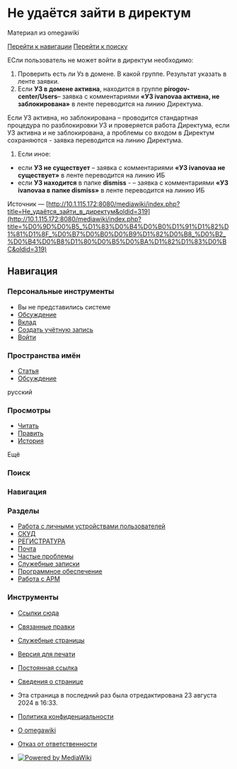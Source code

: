  

# Не удаётся зайти в директум

Материал из omegawiki

[Перейти к навигации](http://10.1.115.172:8080/mediawiki/index.php/%D0%9D%D0%B5_%D1%83%D0%B4%D0%B0%D1%91%D1%82%D1%81%D1%8F_%D0%B7%D0%B0%D0%B9%D1%82%D0%B8_%D0%B2_%D0%B4%D0%B8%D1%80%D0%B5%D0%BA%D1%82%D1%83%D0%BC#mw-head) [Перейти к поиску](http://10.1.115.172:8080/mediawiki/index.php/%D0%9D%D0%B5_%D1%83%D0%B4%D0%B0%D1%91%D1%82%D1%81%D1%8F_%D0%B7%D0%B0%D0%B9%D1%82%D0%B8_%D0%B2_%D0%B4%D0%B8%D1%80%D0%B5%D0%BA%D1%82%D1%83%D0%BC#searchInput)

ЕСли пользователь не может войти в директум необходимо:

1. Проверить есть ли Уз в домене. В какой группе. Результат указать в ленте заявки.
2. Если **УЗ в домене активна**, находится в группе **pirogov-center/Users**– заявка с комментариями **«УЗ ivanovaa активна, не заблокирована»** в ленте переводится на линию Директума.

Если УЗ активна, но заблокирована – проводится стандартная процедура по разблокировки УЗ и проверяется работа Директума, если УЗ активна и не заблокирована, а проблемы со входом в Директум сохраняются - заявка переводится на линию Директума.

1. Если иное:

- если **УЗ не существует** – заявка с комментариями **«УЗ ivanovaa не существует»** в ленте переводится на линию ИБ
- если **УЗ находится** в папке **dismiss** - – заявка с комментариями **«УЗ ivanovaa в папке dismiss»** в ленте переводится на линию ИБ

Источник — [http://10.1.115.172:8080/mediawiki/index.php?title=Не_удаётся_зайти_в_директум&oldid=319](http://10.1.115.172:8080/mediawiki/index.php?title=%D0%9D%D0%B5_%D1%83%D0%B4%D0%B0%D1%91%D1%82%D1%81%D1%8F_%D0%B7%D0%B0%D0%B9%D1%82%D0%B8_%D0%B2_%D0%B4%D0%B8%D1%80%D0%B5%D0%BA%D1%82%D1%83%D0%BC&oldid=319)

## Навигация

### Персональные инструменты

- Вы не представились системе
- [Обсуждение](http://10.1.115.172:8080/mediawiki/index.php/%D0%A1%D0%BB%D1%83%D0%B6%D0%B5%D0%B1%D0%BD%D0%B0%D1%8F:%D0%9C%D0%BE%D1%91_%D0%BE%D0%B1%D1%81%D1%83%D0%B6%D0%B4%D0%B5%D0%BD%D0%B8%D0%B5 "Страница обсуждений для моего IP [alt-shift-n]")
- [Вклад](http://10.1.115.172:8080/mediawiki/index.php/%D0%A1%D0%BB%D1%83%D0%B6%D0%B5%D0%B1%D0%BD%D0%B0%D1%8F:%D0%9C%D0%BE%D0%B9_%D0%B2%D0%BA%D0%BB%D0%B0%D0%B4 "Список правок, сделанных с этого IP-адреса [alt-shift-y]")
- [Создать учётную запись](http://10.1.115.172:8080/mediawiki/index.php?title=%D0%A1%D0%BB%D1%83%D0%B6%D0%B5%D0%B1%D0%BD%D0%B0%D1%8F:%D0%A1%D0%BE%D0%B7%D0%B4%D0%B0%D1%82%D1%8C_%D1%83%D1%87%D1%91%D1%82%D0%BD%D1%83%D1%8E_%D0%B7%D0%B0%D0%BF%D0%B8%D1%81%D1%8C&returnto=%D0%9D%D0%B5+%D1%83%D0%B4%D0%B0%D1%91%D1%82%D1%81%D1%8F+%D0%B7%D0%B0%D0%B9%D1%82%D0%B8+%D0%B2+%D0%B4%D0%B8%D1%80%D0%B5%D0%BA%D1%82%D1%83%D0%BC "Мы предлагаем вам создать учётную запись и войти в систему, хотя это и не обязательно.")
- [Войти](http://10.1.115.172:8080/mediawiki/index.php?title=%D0%A1%D0%BB%D1%83%D0%B6%D0%B5%D0%B1%D0%BD%D0%B0%D1%8F:%D0%92%D1%85%D0%BE%D0%B4&returnto=%D0%9D%D0%B5+%D1%83%D0%B4%D0%B0%D1%91%D1%82%D1%81%D1%8F+%D0%B7%D0%B0%D0%B9%D1%82%D0%B8+%D0%B2+%D0%B4%D0%B8%D1%80%D0%B5%D0%BA%D1%82%D1%83%D0%BC "Здесь можно зарегистрироваться в системе, но это необязательно. [alt-shift-o]")

### Пространства имён

- [Статья](http://10.1.115.172:8080/mediawiki/index.php/%D0%9D%D0%B5_%D1%83%D0%B4%D0%B0%D1%91%D1%82%D1%81%D1%8F_%D0%B7%D0%B0%D0%B9%D1%82%D0%B8_%D0%B2_%D0%B4%D0%B8%D1%80%D0%B5%D0%BA%D1%82%D1%83%D0%BC "Просмотреть контентную страницу [alt-shift-c]")
- [Обсуждение](http://10.1.115.172:8080/mediawiki/index.php?title=%D0%9E%D0%B1%D1%81%D1%83%D0%B6%D0%B4%D0%B5%D0%BD%D0%B8%D0%B5:%D0%9D%D0%B5_%D1%83%D0%B4%D0%B0%D1%91%D1%82%D1%81%D1%8F_%D0%B7%D0%B0%D0%B9%D1%82%D0%B8_%D0%B2_%D0%B4%D0%B8%D1%80%D0%B5%D0%BA%D1%82%D1%83%D0%BC&action=edit&redlink=1 "Обсуждение основной страницы (страница не существует) [alt-shift-t]")

 русский

### Просмотры

- [Читать](http://10.1.115.172:8080/mediawiki/index.php/%D0%9D%D0%B5_%D1%83%D0%B4%D0%B0%D1%91%D1%82%D1%81%D1%8F_%D0%B7%D0%B0%D0%B9%D1%82%D0%B8_%D0%B2_%D0%B4%D0%B8%D1%80%D0%B5%D0%BA%D1%82%D1%83%D0%BC)
- [Править](http://10.1.115.172:8080/mediawiki/index.php?title=%D0%9D%D0%B5_%D1%83%D0%B4%D0%B0%D1%91%D1%82%D1%81%D1%8F_%D0%B7%D0%B0%D0%B9%D1%82%D0%B8_%D0%B2_%D0%B4%D0%B8%D1%80%D0%B5%D0%BA%D1%82%D1%83%D0%BC&action=edit "Редактировать данную страницу [alt-shift-e]")
- [История](http://10.1.115.172:8080/mediawiki/index.php?title=%D0%9D%D0%B5_%D1%83%D0%B4%D0%B0%D1%91%D1%82%D1%81%D1%8F_%D0%B7%D0%B0%D0%B9%D1%82%D0%B8_%D0%B2_%D0%B4%D0%B8%D1%80%D0%B5%D0%BA%D1%82%D1%83%D0%BC&action=history "Журнал изменений страницы [alt-shift-h]")

 Ещё

### Поиск

   

[](http://10.1.115.172:8080/mediawiki/index.php/%D0%97%D0%B0%D0%B3%D0%BB%D0%B0%D0%B2%D0%BD%D0%B0%D1%8F_%D1%81%D1%82%D1%80%D0%B0%D0%BD%D0%B8%D1%86%D0%B0 "Перейти на заглавную страницу")

### Навигация

### Разделы

- [Работа с личными устройствами пользователей](http://10.1.115.172:8080/mediawiki/index.php/%D0%A0%D0%B0%D0%B1%D0%BE%D1%82%D0%B0_%D1%81_%D0%BB%D0%B8%D1%87%D0%BD%D1%8B%D0%BC%D0%B8_%D1%83%D1%81%D1%82%D1%80%D0%BE%D0%B9%D1%81%D1%82%D0%B2%D0%B0%D0%BC%D0%B8_%D0%BF%D0%BE%D0%BB%D1%8C%D0%B7%D0%BE%D0%B2%D0%B0%D1%82%D0%B5%D0%BB%D0%B5%D0%B9)
- [СКУД](http://10.1.115.172:8080/mediawiki/index.php/%D0%A1%D0%9A%D0%A3%D0%94)
- [РЕГИСТРАТУРА](http://10.1.115.172:8080/mediawiki/index.php/%D0%A0%D0%B5%D0%B3%D0%B8%D1%81%D1%82%D1%80%D0%B0%D1%82%D1%83%D1%80%D0%B0)
- [Почта](http://10.1.115.172:8080/mediawiki/index.php/%D0%9F%D0%BE%D1%87%D1%82%D0%B0)
- [Частые проблемы](http://10.1.115.172:8080/mediawiki/index.php/%D0%A7%D0%B0%D1%81%D1%82%D1%8B%D0%B5_%D0%BF%D1%80%D0%BE%D0%B1%D0%BB%D0%B5%D0%BC%D1%8B)
- [Служебные записки](http://10.1.115.172:8080/mediawiki/index.php/%D0%A1%D0%BB%D1%83%D0%B6%D0%B5%D0%B1%D0%BD%D1%8B%D0%B5_%D0%B7%D0%B0%D0%BF%D0%B8%D1%81%D0%BA%D0%B8)
- [Программное обеспечение](http://10.1.115.172:8080/mediawiki/index.php/%D0%9F%D1%80%D0%BE%D0%B3%D1%80%D0%B0%D0%BC%D0%BC%D0%BD%D0%BE%D0%B5_%D0%BE%D0%B1%D0%B5%D1%81%D0%BF%D0%B5%D1%87%D0%B5%D0%BD%D0%B8%D0%B5)
- [Работа с АРМ](http://10.1.115.172:8080/mediawiki/index.php/%D0%A0%D0%B0%D0%B1%D0%BE%D1%82%D0%B0_%D1%81_%D0%90%D0%A0%D0%9C)

### Инструменты

- [Ссылки сюда](http://10.1.115.172:8080/mediawiki/index.php/%D0%A1%D0%BB%D1%83%D0%B6%D0%B5%D0%B1%D0%BD%D0%B0%D1%8F:%D0%A1%D1%81%D1%8B%D0%BB%D0%BA%D0%B8_%D1%81%D1%8E%D0%B4%D0%B0/%D0%9D%D0%B5_%D1%83%D0%B4%D0%B0%D1%91%D1%82%D1%81%D1%8F_%D0%B7%D0%B0%D0%B9%D1%82%D0%B8_%D0%B2_%D0%B4%D0%B8%D1%80%D0%B5%D0%BA%D1%82%D1%83%D0%BC "Список всех страниц, ссылающихся на данную [alt-shift-j]")
- [Связанные правки](http://10.1.115.172:8080/mediawiki/index.php/%D0%A1%D0%BB%D1%83%D0%B6%D0%B5%D0%B1%D0%BD%D0%B0%D1%8F:%D0%A1%D0%B2%D1%8F%D0%B7%D0%B0%D0%BD%D0%BD%D1%8B%D0%B5_%D0%BF%D1%80%D0%B0%D0%B2%D0%BA%D0%B8/%D0%9D%D0%B5_%D1%83%D0%B4%D0%B0%D1%91%D1%82%D1%81%D1%8F_%D0%B7%D0%B0%D0%B9%D1%82%D0%B8_%D0%B2_%D0%B4%D0%B8%D1%80%D0%B5%D0%BA%D1%82%D1%83%D0%BC "Последние изменения в страницах, на которые ссылается эта страница [alt-shift-k]")
- [Служебные страницы](http://10.1.115.172:8080/mediawiki/index.php/%D0%A1%D0%BB%D1%83%D0%B6%D0%B5%D0%B1%D0%BD%D0%B0%D1%8F:%D0%A1%D0%BF%D0%B5%D1%86%D1%81%D1%82%D1%80%D0%B0%D0%BD%D0%B8%D1%86%D1%8B "Список служебных страниц [alt-shift-q]")
- [Версия для печати](javascript:print\(\); "Версия этой страницы для печати [alt-shift-p]")
- [Постоянная ссылка](http://10.1.115.172:8080/mediawiki/index.php?title=%D0%9D%D0%B5_%D1%83%D0%B4%D0%B0%D1%91%D1%82%D1%81%D1%8F_%D0%B7%D0%B0%D0%B9%D1%82%D0%B8_%D0%B2_%D0%B4%D0%B8%D1%80%D0%B5%D0%BA%D1%82%D1%83%D0%BC&oldid=319 "Постоянная ссылка на эту версию страницы")
- [Сведения о странице](http://10.1.115.172:8080/mediawiki/index.php?title=%D0%9D%D0%B5_%D1%83%D0%B4%D0%B0%D1%91%D1%82%D1%81%D1%8F_%D0%B7%D0%B0%D0%B9%D1%82%D0%B8_%D0%B2_%D0%B4%D0%B8%D1%80%D0%B5%D0%BA%D1%82%D1%83%D0%BC&action=info "Подробнее об этой странице")

- Эта страница в последний раз была отредактирована 23 августа 2024 в 16:33.

- [Политика конфиденциальности](http://10.1.115.172:8080/mediawiki/index.php/Omegawiki:%D0%9F%D0%BE%D0%BB%D0%B8%D1%82%D0%B8%D0%BA%D0%B0_%D0%BA%D0%BE%D0%BD%D1%84%D0%B8%D0%B4%D0%B5%D0%BD%D1%86%D0%B8%D0%B0%D0%BB%D1%8C%D0%BD%D0%BE%D1%81%D1%82%D0%B8)
- [О omegawiki](http://10.1.115.172:8080/mediawiki/index.php/Omegawiki:%D0%9E%D0%BF%D0%B8%D1%81%D0%B0%D0%BD%D0%B8%D0%B5)
- [Отказ от ответственности](http://10.1.115.172:8080/mediawiki/index.php/Omegawiki:%D0%9E%D1%82%D0%BA%D0%B0%D0%B7_%D0%BE%D1%82_%D0%BE%D1%82%D0%B2%D0%B5%D1%82%D1%81%D1%82%D0%B2%D0%B5%D0%BD%D0%BD%D0%BE%D1%81%D1%82%D0%B8)

- [![Powered by MediaWiki](./Не%20удаётся%20зайти%20в%20директум%20—%20omegawiki_files/poweredby_mediawiki_88x31.png)](https://www.mediawiki.org/)